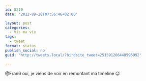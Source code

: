 ```yaml
---
id: 8219
date: '2012-09-28T07:56:46+02:00'

layout: post
categories:
  - Vis ma vie
tags:
  - tweet
format: status
publish_social: no
guid: 'http://tweets.local/?birdsite_tweet=251591266448596992'

---
```


@Fran6 oui, je viens de voir en remontant ma timeline 😉